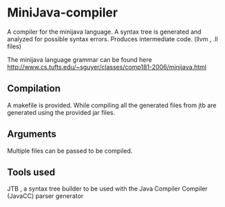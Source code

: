 # MiniJava-compiler
A compiler for the minijava language.
A syntax tree is generated and analyzed for possible syntax errors.
Produces intermediate code. (llvm , .ll files)

The minijava language grammar can be found here
http://www.cs.tufts.edu/~sguyer/classes/comp181-2006/minijava.html

## Compilation
A makefile is provided. While compiling all the generated files from jtb are generated using the provided jar files.

## Arguments
Multiple files can be passed to be compiled.

## Tools used
JTB , a syntax tree builder to be used with the Java Compiler Compiler (JavaCC) parser generator
